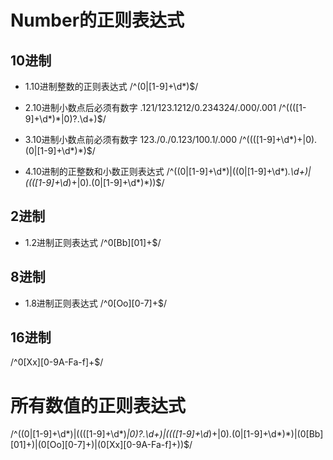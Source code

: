 # Number的正则表达式
## 10进制
-  1.10进制整数的正则表达式
/^(0|[1-9]+\d*)$/

-  2.10进制小数点后必须有数字 .121/123.1212/0.234324/.000/.001
/^((([1-9]+\d*)*|0)?\.\d+)$/

-  3.10进制小数点前必须有数字  123./0./0.123/100.1/.000
/^((([1-9]+\d*)+|0)\.(0|[1-9]+\d*)*)$/

-  4.10进制的正整数和小数正则表达式
/^((0|[1-9]+\d*)|((0|[1-9]+\d*)*\.\d+)|((([1-9]+\d*)+|0)\.(0|[1-9]+\d*)*))$/
## 2进制
-  1.2进制正则表达式
/^0[Bb][01]+$/

## 8进制
-  1.8进制正则表达式
/^0[Oo][0-7]+$/

## 16进制
/^0[Xx][0-9A-Fa-f]+$/

# 所有数值的正则表达式
/^((0|[1-9]+\d*)|((([1-9]+\d*)*|0)?\.\d+)|((([1-9]+\d*)+|0)\.(0|[1-9]+\d*)*)|(0[Bb][01]+)|(0[Oo][0-7]+)|(0[Xx][0-9A-Fa-f]+))$/